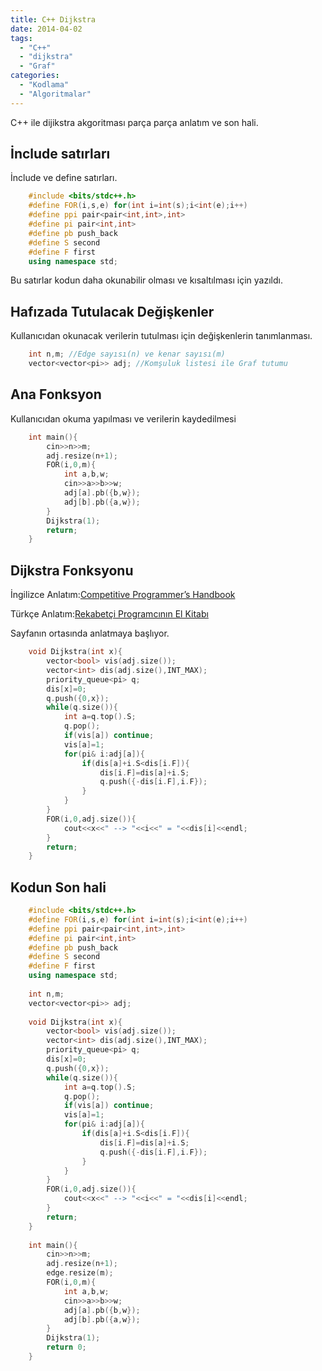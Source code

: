 ```yaml
---
title: C++ Dijkstra
date: 2014-04-02
tags:
  - "C++"
  - "dijkstra"
  - "Graf"
categories:
  - "Kodlama"
  - "Algoritmalar"
---
```


C++ ile dijikstra akgoritması parça parça anlatım ve son hali.
<!--more-->

## İnclude satırları
İnclude ve define satırları.
```c++
	#include <bits/stdc++.h>
	#define FOR(i,s,e) for(int i=int(s);i<int(e);i++)
	#define ppi pair<pair<int,int>,int>
	#define pi pair<int,int>
	#define pb push_back
	#define S second
	#define F first
	using namespace std;
```
Bu satırlar kodun daha okunabilir olması ve kısaltılması için yazıldı.
## Hafızada Tutulacak Değişkenler
Kullanıcıdan okunacak verilerin tutulması için değişkenlerin tanımlanması.
```c++
	int n,m; //Edge sayısı(n) ve kenar sayısı(m)
	vector<vector<pi>> adj; //Komşuluk listesi ile Graf tutumu

 ```

## Ana Fonksyon
Kullanıcıdan okuma yapılması ve verilerin kaydedilmesi
```c++
	int main(){
	    cin>>n>>m;
	    adj.resize(n+1);
	    FOR(i,0,m){
	        int a,b,w;
	        cin>>a>>b>>w;
	        adj[a].pb({b,w});
	        adj[b].pb({a,w});
	    }
	    Dijkstra(1);
	    return;
	}
```
## Dijkstra Fonksyonu
İngilizce Anlatım:[Competitive Programmer’s Handbook](https://cses.fi/book/book.pdf#page=136)

Türkçe Anlatım:[Rekabetçi Programcının El Kitabı](/cph_turkce.pdf#page=146)

Sayfanın ortasında anlatmaya başlıyor. 
```c++
	void Dijkstra(int x){
	    vector<bool> vis(adj.size());
	    vector<int> dis(adj.size(),INT_MAX);
	    priority_queue<pi> q;
	    dis[x]=0;
	    q.push({0,x});
	    while(q.size()){
	        int a=q.top().S;
	        q.pop();
	        if(vis[a]) continue;
	        vis[a]=1;
	        for(pi& i:adj[a]){
	            if(dis[a]+i.S<dis[i.F]){
	                dis[i.F]=dis[a]+i.S;
	                q.push({-dis[i.F],i.F});
	            }
	        }
	    }
	    FOR(i,0,adj.size()){
	        cout<<x<<" --> "<<i<<" = "<<dis[i]<<endl;
	    }
	    return;
	}
```
## Kodun Son hali

```c++
	#include <bits/stdc++.h>
	#define FOR(i,s,e) for(int i=int(s);i<int(e);i++)
	#define ppi pair<pair<int,int>,int>
	#define pi pair<int,int>
	#define pb push_back
	#define S second
	#define F first
	using namespace std;
	
	int n,m;
	vector<vector<pi>> adj;
	
	void Dijkstra(int x){
	    vector<bool> vis(adj.size());
	    vector<int> dis(adj.size(),INT_MAX);
	    priority_queue<pi> q;
	    dis[x]=0;
	    q.push({0,x});
	    while(q.size()){
	        int a=q.top().S;
	        q.pop();
	        if(vis[a]) continue;
	        vis[a]=1;
	        for(pi& i:adj[a]){
	            if(dis[a]+i.S<dis[i.F]){
	                dis[i.F]=dis[a]+i.S;
	                q.push({-dis[i.F],i.F});
	            }
	        }
	    }
	    FOR(i,0,adj.size()){
	        cout<<x<<" --> "<<i<<" = "<<dis[i]<<endl;
	    }
	    return;
	}
	
	int main(){
	    cin>>n>>m;
	    adj.resize(n+1);
	    edge.resize(m);
	    FOR(i,0,m){
	        int a,b,w;
	        cin>>a>>b>>w;
	        adj[a].pb({b,w});
	        adj[b].pb({a,w});
	    }
	    Dijkstra(1);
	    return 0;
	}
```		

